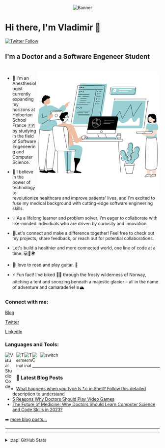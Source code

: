 <p align="center">
  <img src="https://camo.githubusercontent.com/f1c0fc76d120f760664938edd8e1818f9d407b03f8ce7d306e12094d8853b6a0/687474703a2f2f692e696d6775722e636f6d2f6337476d414a662e706e67" alt="Banner"/>
</p>

# Hi there, I'm Vladimir  👋 


[![Twitter Follow](https://img.shields.io/twitter/follow/v_dav_dev)](https://twitter.com/v_dav_dev)

## I'm a Doctor and a Software Engeneer Student

<br/>

<img src="https://github.com/v-dav/v-dav/blob/main/Sans%20titre%20(1).png" min-width="400px" max-width="400px" width="400px" align="right" alt="Computr">
   
- 🌱 I'm an Anesthesiologist currently expanding my horizons at Holberton School France 🇫🇷 by studying in the field of Software Engeneering and Computer Science. 

- 🔭 I believe in the power of technology to revolutionize healthcare and improve patients' lives, and I'm excited to fuse my medical background with cutting-edge software engineering skills.

- :bulb: As a lifelong learner and problem solver, I'm eager to collaborate with like-minded individuals who are driven by curiosity and innovation. 

- 🚀Let's connect and make a difference together! Feel free to check out my projects, share feedback, or reach out for potential collaborations. 

- Let's build a healthier and more connected world, one line of code at a time. 💻💉🌍

-  :book:I love to read and play guitar. :guitar:

- ⚡ Fun fact! I've biked 🚴‍♂️ through the frosty wilderness of Norway, pitching a tent and snoozing beneath a majestic glacier – all in the name of adventure and camaraderie! ❄️🏔️

### Connect with me:

[Blog](https://medium.com/@v-dav)

[Twitter](https://twitter.com/v_dav_dev)

[LinkedIn](https://www.linkedin.com/in/vladimir-davidov/)

### Languages and Tools:

<img align="left" alt="Visual Studio Code" width="26px" src="https://cdn.jsdelivr.net/gh/devicons/devicon/icons/vscode/vscode-original.svg" style="padding-right:10px;" />

<picture>
  <source media="(prefers-color-scheme: dark)" srcset="https://cdn0.iconfinder.com/data/icons/shift-logotypes/32/Github-512.png">
  <img alt="switch" src="https://user-images.githubusercontent.com/3369400/139448065-39a229ba-4b06-434b-bc67-616e2ed80c8f.png">
</picture>

<img align="left" alt="Terminal" width="26px" src="https://img.icons8.com/color/512/c-programming.png#gh-dark-mode-only" />

<img align="left" alt="Terminal" width="26px" src="https://icon-library.com/images/terminal-icon-png/terminal-icon-png-8.jpg#gh-light-mode-only" />

<img align="left" alt="C" width="26px" src="https://cdn-icons-png.flaticon.com/512/6617/6617073.png" />


<br />
<br />

---

### 📕 Latest Blog Posts

- [What happens when you type ls *.c in Shell? Follow this detailed description to understand](https://medium.com/@v-dav/what-happens-when-you-type-ls-c-in-shell-follow-this-detailed-description-to-understand-28a8ecde9cbc)
- [5 Reasons Why Doctors Should Play Video Games](https://medium.com/@v-dav/5-reasons-why-doctors-should-play-video-games-c11ff37debd5)
- [The Future of Medicine: Why Doctors Should Learn Computer Science and Code Skills in 2023?](https://medium.com/@v-dav/the-future-of-medicine-why-doctors-should-learn-computer-science-and-code-skills-in-2023-e2bc67f7b044)

➡️ [more blog posts...](https://medium.com/@v-dav)

---
[blog]: https://github.com/v-dav/v-dav
[twitter]: https://twitter.com/v_dav_dev
[linkedin]: https://www.linkedin.com/in/vladimir-davidov/

---

<details>
  <summary>:zap: GitHub Stats</summary>

  <img align="left" alt="v-dav's GitHub Stats" src="https://github-readme-stats.vercel.app/api?username=v-dav&show_icons=true&hide_border=false&title_color=ff652f&icon_color=FFE400&bg_color=09131B&text_color=ffffff&border_color=0c1a25" />

</details>
